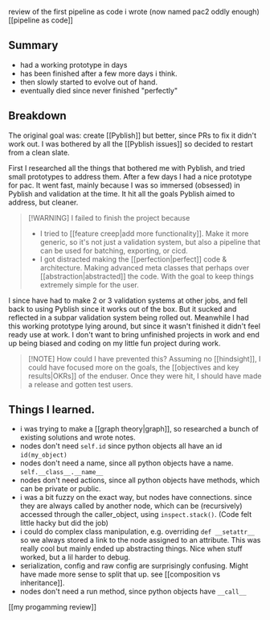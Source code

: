 review of the first pipeline as code i wrote (now named pac2 oddly enough)
[[pipeline as code]]
## Summary
- had a working prototype in days
- has been finished after a few more days i think.
- then slowly started to evolve out of hand.
- eventually died since never finished "perfectly"
## Breakdown
The original goal was: create [[Pyblish]] but better, since PRs to fix it didn't work out. I was bothered by all the [[Pyblish issues]] so decided to restart from a clean slate. 

First I researched all the things that bothered me with Pyblish, and tried small prototypes to address them. After a few days I had a nice prototype for pac. It went fast, mainly because I was so immersed (obsessed) in Pyblish and validation at the time.
It hit all the goals Pyblish aimed to address, but cleaner. 

> [!WARNING]  I failed to finish the project because
> - I tried to [[feature creep|add more functionality]]. Make it more generic, so it's not just a validation system, but also a pipeline that can be used for batching, exporting, or cicd.
> - I got distracted making the [[perfection|perfect]] code & architecture. Making advanced meta classes that perhaps over [[abstraction|abstracted]] the code. With the goal to keep things extremely simple for the user.

I since have had to make 2 or 3 validation systems at other jobs, and fell back to using Pyblish since it works out of the box. But it sucked and reflected in a subpar validation system being rolled out. 
Meanwhile I had this working prototype lying around, but since it wasn't finished it didn't feel ready use at work. I don't want to bring unfinished projects in work and end up being biased and coding on my little fun project during work.

> [!NOTE] How could I have prevented this? 
> Assuming no [[hindsight]], I could have focused more on the goals, the [[objectives and key results|OKRs]] of the enduser. Once they were hit, I should have made a release and gotten test users.
## Things I learned.
- i was trying to make a [[graph theory|graph]], so researched a bunch of existing solutions and wrote notes.
- nodes don't need `self.id` since python objects all have an id `id(my_object)`
- nodes don't need a name, since all python objects have a name. `self.__class__.__name__`
- nodes don't need actions, since all python objects have methods, which can be private or public.
- i was a bit fuzzy on the exact way, but nodes have connections. since they are always called by another node, which can be (recursively) accessed through the caller_object, using `inspect.stack()`. (Code felt little hacky but did the job)
- i could do complex class manipulation, e.g. overriding `def __setattr__` so we always stored a link to the node assigned to an attribute. This was really cool but mainly ended up abstracting things. Nice when stuff worked, but a lil harder to debug.
- serialization, config and raw config are surprisingly confusing. Might have made more sense to split that up. see [[composition vs inheritance]].
- nodes don't need a run method, since python objects have `__call__`

[[my progamming review]]